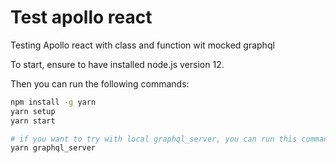 # Test apollo react

Testing Apollo react with class and function wit mocked graphql

To start, ensure to have installed node.js version 12.

Then you can run the following commands:

```bash
npm install -g yarn
yarn setup
yarn start

# if you want to try with local graphql_server, you can run this command in another terminal:
yarn graphql_server
```
